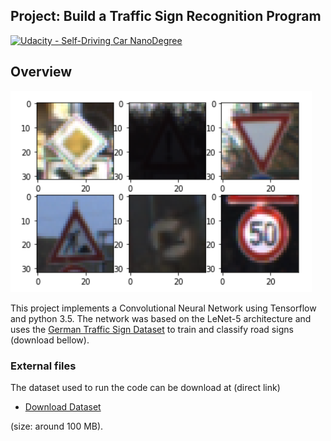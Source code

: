 ## Project: Build a Traffic Sign Recognition Program
[![Udacity - Self-Driving Car NanoDegree](https://s3.amazonaws.com/udacity-sdc/github/shield-carnd.svg)](http://www.udacity.com/drive)

Overview
---

![alt text](examples/dataset-images.png)

This project implements a Convolutional Neural Network using Tensorflow and python 3.5. The network was based on the LeNet-5 architecture and uses the [German Traffic Sign Dataset](http://benchmark.ini.rub.de/?section=gtsrb&subsection=dataset) to train and classify road signs (download bellow). 


### External files

The dataset used to run the code can be download at (direct link)

* [Download Dataset](https://s3-us-west-1.amazonaws.com/udacity-selfdrivingcar/traffic-signs-data.zip)

(size: around 100 MB).

